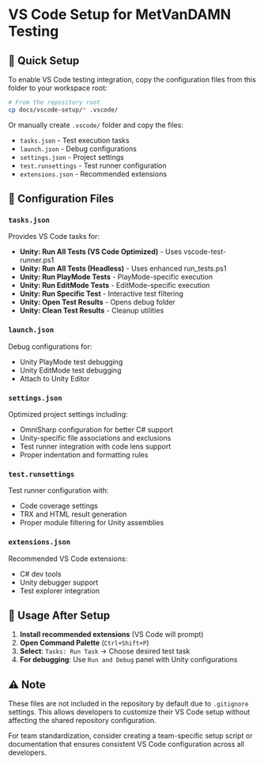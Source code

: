 # VS Code Setup for MetVanDAMN Testing

## 🎯 Quick Setup

To enable VS Code testing integration, copy the configuration files from this folder to your workspace root:

```bash
# From the repository root
cp docs/vscode-setup/* .vscode/
```

Or manually create `.vscode/` folder and copy the files:
- `tasks.json` - Test execution tasks
- `launch.json` - Debug configurations  
- `settings.json` - Project settings
- `test.runsettings` - Test runner configuration
- `extensions.json` - Recommended extensions

## 📁 Configuration Files

### `tasks.json`
Provides VS Code tasks for:
- **Unity: Run All Tests (VS Code Optimized)** - Uses vscode-test-runner.ps1
- **Unity: Run All Tests (Headless)** - Uses enhanced run_tests.ps1
- **Unity: Run PlayMode Tests** - PlayMode-specific execution
- **Unity: Run EditMode Tests** - EditMode-specific execution
- **Unity: Run Specific Test** - Interactive test filtering
- **Unity: Open Test Results** - Opens debug folder
- **Unity: Clean Test Results** - Cleanup utilities

### `launch.json`
Debug configurations for:
- Unity PlayMode test debugging
- Unity EditMode test debugging
- Attach to Unity Editor

### `settings.json`
Optimized project settings including:
- OmniSharp configuration for better C# support
- Unity-specific file associations and exclusions
- Test runner integration with code lens support
- Proper indentation and formatting rules

### `test.runsettings`
Test runner configuration with:
- Code coverage settings
- TRX and HTML result generation
- Proper module filtering for Unity assemblies

### `extensions.json`
Recommended VS Code extensions:
- C# dev tools
- Unity debugger support
- Test explorer integration

## 🚀 Usage After Setup

1. **Install recommended extensions** (VS Code will prompt)
2. **Open Command Palette** (`Ctrl+Shift+P`)
3. **Select**: `Tasks: Run Task` → Choose desired test task
4. **For debugging**: Use `Run and Debug` panel with Unity configurations

## ⚠️ Note

These files are not included in the repository by default due to `.gitignore` settings. This allows developers to customize their VS Code setup without affecting the shared repository configuration.

For team standardization, consider creating a team-specific setup script or documentation that ensures consistent VS Code configuration across all developers.